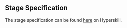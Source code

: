 ## Stage Specification

The stage specification can be found [here](https://hyperskill.org/projects/69/stages/379/implement) on Hyperskill.
